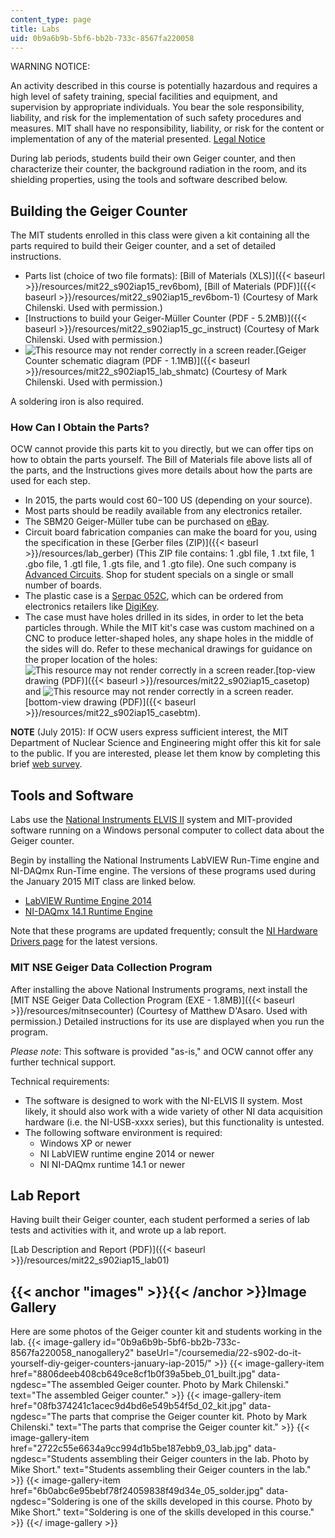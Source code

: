 ```yaml
---
content_type: page
title: Labs
uid: 0b9a6b9b-5bf6-bb2b-733c-8567fa220058
---
```


WARNING NOTICE:

An activity described in this course is potentially hazardous and requires a high level of safety training, special facilities and equipment, and supervision by appropriate individuals. You bear the sole responsibility, liability, and risk for the implementation of such safety procedures and measures. MIT shall have no responsibility, liability, or risk for the content or implementation of any of the material presented. [Legal Notice](/terms/)

During lab periods, students build their own Geiger counter, and then characterize their counter, the background radiation in the room, and its shielding properties, using the tools and software described below.

Building the Geiger Counter
---------------------------

The MIT students enrolled in this class were given a kit containing all the parts required to build their Geiger counter, and a set of detailed instructions. 

*   Parts list (choice of two file formats): [Bill of Materials (XLS)]({{< baseurl >}}/resources/mit22_s902iap15_rev6bom), [Bill of Materials (PDF)]({{< baseurl >}}/resources/mit22_s902iap15_rev6bom-1) (Courtesy of Mark Chilenski. Used with permission.)
*   [Instructions to build your Geiger-Müller Counter (PDF - 5.2MB)]({{< baseurl >}}/resources/mit22_s902iap15_gc_instruct) (Courtesy of Mark Chilenski. Used with permission.)
*   ![This resource may not render correctly in a screen reader.](/images/inacessible.gif)[Geiger Counter schematic diagram (PDF - 1.1MB)]({{< baseurl >}}/resources/mit22_s902iap15_lab_shmatc) (Courtesy of Mark Chilenski. Used with permission.)

A soldering iron is also required.

### How Can I Obtain the Parts?

OCW cannot provide this parts kit to you directly, but we can offer tips on how to obtain the parts yourself. The Bill of Materials file above lists all of the parts, and the Instructions gives more details about how the parts are used for each step.

*   In 2015, the parts would cost $60-$100 US (depending on your source).
*   Most parts should be readily available from any electronics retailer.
*   The SBM20 Geiger-Müller tube can be purchased on [eBay](http://www.ebay.com).
*   Circuit board fabrication companies can make the board for you, using the specification in these [Gerber files (ZIP)]({{< baseurl >}}/resources/lab_gerber) (This ZIP file contains: 1 .gbl file, 1 .txt file, 1 .gbo file, 1 .gtl file, 1 .gts file, and 1 .gto file). One such company is [Advanced Circuits](http://www.4pcb.com/). Shop for student specials on a single or small number of boards. 
*   The plastic case is a [Serpac 052C](http://www.serpac.com/052c.aspx), which can be ordered from electronics retailers like [DigiKey](http://www.digikey.com/product-detail/en/052C,BK/SR052-CB-ND/2206037).
*   The case must have holes drilled in its sides, in order to let the beta particles through. While the MIT kit's case was custom machined on a CNC to produce letter-shaped holes, any shape holes in the middle of the sides will do. Refer to these mechanical drawings for guidance on the proper location of the holes: ![This resource may not render correctly in a screen reader.](/images/inacessible.gif)[top-view drawing (PDF)]({{< baseurl >}}/resources/mit22_s902iap15_casetop) and ![This resource may not render correctly in a screen reader.](/images/inacessible.gif)[bottom-view drawing (PDF)]({{< baseurl >}}/resources/mit22_s902iap15_casebtm).

**NOTE** (July 2015): If OCW users express sufficient interest, the MIT Department of Nuclear Science and Engineering might offer this kit for sale to the public. If you are interested, please let them know by completing this brief [web survey](https://survey.zohopublic.com/zs/JIiBBQ).

Tools and Software
------------------

Labs use the [National Instruments ELVIS II](http://sine.ni.com/nips/cds/view/p/lang/en/nid/205425) system and MIT-provided software running on a Windows personal computer to collect data about the Geiger counter.

Begin by installing the National Instruments LabVIEW Run-Time engine and NI-DAQmx Run-Time engine. The versions of these programs used during the January 2015 MIT class are linked below.

*   [LabVIEW Runtime Engine 2014](http://www.ni.com/download/labview-run-time-engine-2014/4887/en/)
*   [NI-DAQmx 14.1 Runtime Engine](http://www.ni.com/download/ni-daqmx-run-time-engine-14.1/4954/en/)

Note that these programs are updated frequently; consult the [NI Hardware Drivers page](http://www.ni.com/downloads/ni-drivers/) for the latest versions.

### MIT NSE Geiger Data Collection Program

After installing the above National Instruments programs, next install the [MIT NSE Geiger Data Collection Program (EXE - 1.8MB)]({{< baseurl >}}/resources/mitnsecounter) (Courtesy of Matthew D'Asaro. Used with permission.) Detailed instructions for its use are displayed when you run the program.

_Please note_: This software is provided "as-is," and OCW cannot offer any further technical support.

Technical requirements:

*   The software is designed to work with the NI-ELVIS II system. Most likely, it should also work with a wide variety of other NI data acquisition hardware (i.e. the NI-USB-xxxx series), but this functionality is untested.
*   The following software environment is required:
    *   Windows XP or newer
    *   NI LabVIEW runtime engine 2014 or newer
    *   NI NI-DAQmx runtime 14.1 or newer

Lab Report
----------

Having built their Geiger counter, each student performed a series of lab tests and activities with it, and wrote up a lab report.

[Lab Description and Report (PDF)]({{< baseurl >}}/resources/mit22_s902iap15_lab01)

{{< anchor "images" >}}{{< /anchor >}}Image Gallery
---------------------------------------------------

Here are some photos of the Geiger counter kit and students working in the lab.
{{< image-gallery id="0b9a6b9b-5bf6-bb2b-733c-8567fa220058_nanogallery2" baseUrl="/coursemedia/22-s902-do-it-yourself-diy-geiger-counters-january-iap-2015/" >}}
{{< image-gallery-item href="8806deeb408cb649ce8cf1b0f39a5beb_01_built.jpg" data-ngdesc="The assembled Geiger counter. Photo by Mark Chilenski." text="The assembled Geiger counter." >}}
{{< image-gallery-item href="08fb374241c1acec9d4bd6e549b54f5d_02_kit.jpg" data-ngdesc="The parts that comprise the Geiger counter kit. Photo by Mark Chilenski." text="The parts that comprise the Geiger counter kit." >}}
{{< image-gallery-item href="2722c55e6634a9cc994d1b5be187ebb9_03_lab.jpg" data-ngdesc="Students assembling their Geiger counters in the lab. Photo by Mike Short." text="Students assembling their Geiger counters in the lab." >}}
{{< image-gallery-item href="6b0abc6e95bebf78f24059838f49d34e_05_solder.jpg" data-ngdesc="Soldering is one of the skills developed in this course. Photo by Mike Short." text="Soldering is one of the skills developed in this course." >}}
{{</ image-gallery >}}